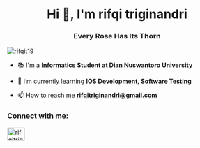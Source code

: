 <h1 align="center">Hi 👋, I'm rifqi triginandri</h1>
<h3 align="center">Every Rose Has Its Thorn</h3>

<p align="left"> <img src="https://komarev.com/ghpvc/?username=rifqit19&label=Profile%20views&color=3a88fe&style=flat" alt="rifqit19" /> </p>

- 📚 I'm a  **Informatics Student at Dian Nuswantoro University**

- 🌱 I’m currently learning **IOS Development, Software Testing**

- 📫 How to reach me **rifqitriginandri@gmail.com**

<h3 align="left">Connect with me:</h3>
<p align="left">
<a href="https://linkedin.com/in/rifqitriginandri" target="blank"><img align="center" src="https://raw.githubusercontent.com/rahuldkjain/github-profile-readme-generator/master/src/images/icons/Social/linked-in-alt.svg" alt="rifqitriginandri" height="30" width="40" /></a>
</p>
